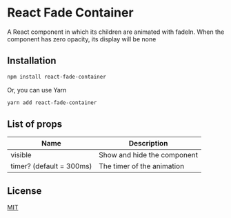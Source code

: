 # React Fade Container

A React component in which its children are animated with fadeIn. 
When the component has zero opacity, its display will be none

## Installation

```bash
npm install react-fade-container
```
Or, you can use Yarn
```bash
yarn add react-fade-container
```

## List of props

| Name                     | Description                 |
|--------------------------|-----------------------------|
| visible                  | Show and hide the component |
| timer? (default = 300ms) | The timer of the animation  |

## License
[MIT](https://choosealicense.com/licenses/mit/)